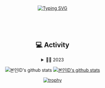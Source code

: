 <div align="center">
<br><br><br>

[![Typing SVG](https://readme-typing-svg.herokuapp.com?font=Oleo+Script&color=%2300A900&size=35&center=true&vCenter=true&width=404&height=53&lines=Hi+there%2C+I'm+Seungmin)](https://git.io/typing-svg)
 
<br><br><br>



## 💻 Activity 
<details>
 <summary>👨‍💻 2023</summary>
 <div markdown="1">
  <ul>
   <li><a href="https://www.inflearn.com/certificate/475947-324109-11998824">김영한, 자바 ORM 표준 JPA 프로그래밍 - 기본편</a></li>
   <li><a href="https://www.inflearn.com/certificate/475947-324119-12060124">김영한, 실전! 스프링 부트와 JPA와 활용1 - 웹 애플리케이션 개발</a></li>
   <li><a href="https://www.inflearn.com/certificate/475947-324214-12138860">김영한, 실전! 스프링 부트와 JPA와 활용2 - API 개발과 성능 최적화</a></li>
  </ul>
 </div>
</details>

<!-- Seungmin's profile -->
 
![본인ID's github stats](https://github-readme-stats.vercel.app/api?username=Maljaaa&show_icons=true)
[![본인ID's github stats](https://github-readme-stats.vercel.app/api/top-langs/?username=Maljaaa&show_icons=true&hide_border=true&title_color=004386&icon_color=004386&layout=compact)](https://github.com/Maljaaa)
</a> 

[![trophy](https://github-profile-trophy.vercel.app/?username=Maljaaa)](https://github.com/ryo-ma/github-profile-trophy)
